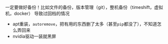 一定要做好备份！比如文件的备份，版本管理（git），整机备份（timeshift，虚拟机，docker）
导致过回档的情况
- apt重装，`autoremove`，把有用的东西删了太多（甚至`pip`都没了），不知道怎么弄回来
- nvidia驱动一装就黑屏